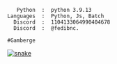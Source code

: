 ```0
   Python  :  python 3.9.13
Languages  :  Python, Js, Batch
  Discord  :  1104133064990404678
  Discord  :  @fedibnc.
```

```0
#Gamberge
```

<a href="https://discord.gg/bnp" target="_blank"><img src="https://github.com/KamiHateOmg/README.md/blob/output/github-contribution-grid-snake.svg" alt="snake"></a>
